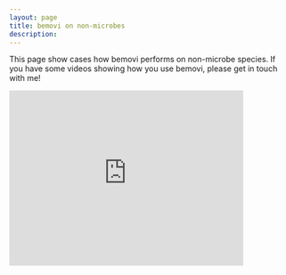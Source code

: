 ```yaml
---
layout: page
title: bemovi on non-microbes
description: 
---
```


This page show cases how bemovi performs on non-microbe species. If you have some videos
showing how you use bemovi, please get in touch with me!

<iframe width="420" height="315" src="https://www.youtube.com/embed/1irP8jm6sk8" frameborder="0" allowfullscreen></iframe>